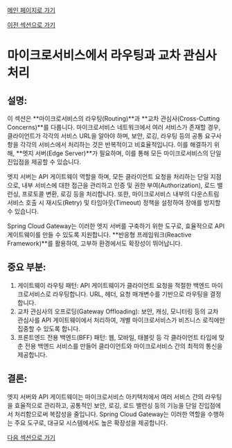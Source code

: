 [메인 페이지로 가기](main.md)

[이전 섹션으로 가기](section_6.md)

# 마이크로서비스에서 라우팅과 교차 관심사 처리

## 설명:

이 섹션은 **마이크로서비스의 라우팅(Routing)**과 **교차 관심사(Cross-Cutting Concerns)**를 다룹니다. 마이크로서비스 네트워크에서 여러 서비스가 존재할 경우, 클라이언트가 각각의 서비스 URL을 알아야 하며, 보안, 로깅, 라우팅 등의 공통 요구사항을 각각의 서비스에서 처리하는 것은 반복적이고 비효율적입니다. 이를 해결하기 위해, **엣지 서버(Edge Server)**가 필요하며, 이를 통해 모든 마이크로서비스의 단일 진입점을 제공할 수 있습니다.

엣지 서버는 API 게이트웨이 역할을 하며, 모든 클라이언트 요청을 처리하는 단일 지점으로, 내부 서비스에 대한 접근을 관리하고 인증 및 권한 부여(Authorization), 로드 밸런싱, 프로토콜 변환, 로깅 등을 처리합니다. 또한, 마이크로서비스 내부의 다운스트림 서비스 호출 시 재시도(Retry) 및 타임아웃(Timeout) 정책을 설정하여 장애를 방지할 수 있습니다.

Spring Cloud Gateway는 이러한 엣지 서버를 구축하기 위한 도구로, 효율적으로 API 게이트웨이를 만들 수 있도록 지원합니다. **반응형 프레임워크(Reactive Framework)**를 활용하여, 고부하 환경에서도 확장성이 뛰어납니다.

## 중요 부분:

 1. 게이트웨이 라우팅 패턴: API 게이트웨이가 클라이언트 요청을 적절한 백엔드 마이크로서비스로 라우팅합니다. URL, 헤더, 요청 매개변수를 기반으로 라우팅을 결정합니다.
 2. 교차 관심사의 오프로딩(Gateway Offloading): 보안, 캐싱, 모니터링 등의 교차 관심사를 API 게이트웨이에서 처리하여, 개별 마이크로서비스가 비즈니스 로직에만 집중할 수 있도록 합니다.
 3. 프론트엔드 전용 백엔드(BFF) 패턴: 웹, 모바일, 태블릿 등 각 클라이언트 타입에 맞춘 전용 백엔드 서비스를 만들어 클라이언트와 마이크로서비스 간의 최적의 통신을 제공합니다.

## 결론:

엣지 서버와 API 게이트웨이는 마이크로서비스 아키텍처에서 여러 서비스 간의 라우팅을 효율적으로 관리하고, 공통적인 보안, 로깅, 로드 밸런싱 등의 기능을 단일 진입점에서 처리함으로써 복잡성을 줄입니다. Spring Cloud Gateway는 이러한 역할을 수행하는 주요 도구로, 대규모 시스템에서도 높은 확장성을 제공합니다.

[다음 섹션으로 가기](section_8.md)
